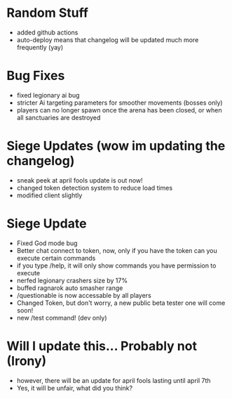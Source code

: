 # Random Stuff
- added github actions
- auto-deploy means that changelog will be updated much more frequently (yay)
# Bug Fixes
- fixed legionary ai bug
- stricter Ai targeting parameters for smoother movements (bosses only)
- players can no longer spawn once the arena has been closed, or when all sanctuaries are destroyed
# Siege Updates (wow im updating the changelog)
- sneak peek at april fools update is out now!
- changed token detection system to reduce load times
- modified client slightly
# Siege Update
- Fixed God mode bug
- Better chat connect to token, now, only if you have the token can you execute certain commands
- if you type /help, it will only show commands you have permission to execute
- nerfed legionary crashers size by 17%
- buffed ragnarok auto smasher range
- /questionable is now accessable by all players
- Changed Token, but don't worry, a new public beta tester one will come soon!
- new /test command! (dev only)
# Will I update this... Probably not (Irony)
- however, there will be an update for april fools lasting until april 7th
- Yes, it will be unfair, what did you think?
